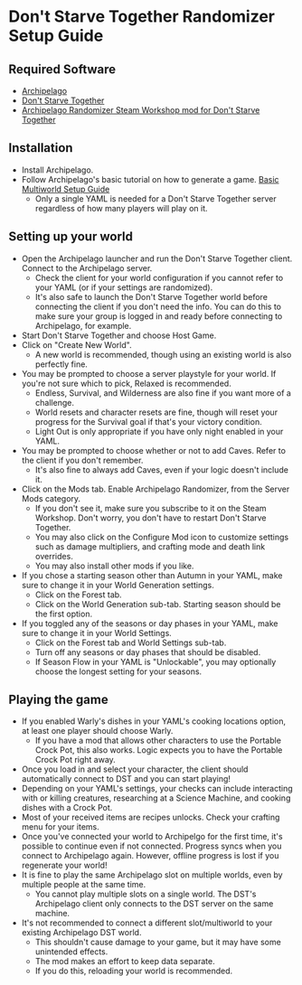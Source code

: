 # Don't Starve Together Randomizer Setup Guide

## Required Software

- [Archipelago](https://github.com/ArchipelagoMW/Archipelago/releases/latest)
- [Don't Starve Together](https://store.steampowered.com/app/322330/Dont_Starve_Together/)
- [Archipelago Randomizer Steam Workshop mod for Don't Starve Together](https://steamcommunity.com/sharedfiles/filedetails/?id=3218471273)

## Installation
- Install Archipelago.
- Follow Archipelago's basic tutorial on how to generate a game. [Basic Multiworld Setup Guide](/tutorial/Archipelago/setup/en)
    * Only a single YAML is needed for a Don't Starve Together server regardless of how many players will play on it.

## Setting up your world
- Open the Archipelago launcher and run the Don't Starve Together client. Connect to the Archipelago server.
    * Check the client for your world configuration if you cannot refer to your YAML (or if your settings are randomized).
    * It's also safe to launch the Don't Starve Together world before connecting the client if you don't need the info. You can do this
      to make sure your group is logged in and ready before connecting to Archipelago, for example.
- Start Don't Starve Together and choose Host Game.
- Click on "Create New World".
    * A new world is recommended, though using an existing world is also perfectly fine.
- You may be prompted to choose a server playstyle for your world. If you're not sure which to pick, Relaxed is recommended.
    * Endless, Survival, and Wilderness are also fine if you want more of a challenge.
    * World resets and character resets are fine, though will reset your progress for the Survival goal if that's your victory condition.
    * Light Out is only appropriate if you have only night enabled in your YAML.
- You may be prompted to choose whether or not to add Caves. Refer to the client if you don't remember.
    * It's also fine to always add Caves, even if your logic doesn't include it.
- Click on the Mods tab. Enable Archipelago Randomizer, from the Server Mods category.
    * If you don't see it, make sure you subscribe to it on the Steam Workshop. Don't worry, you don't have to restart Don't Starve Together.
    * You may also click on the Configure Mod icon to customize settings such as damage multipliers, and crafting mode and death link overrides.
    * You may also install other mods if you like.
- If you chose a starting season other than Autumn in your YAML, make sure to change it in your World Generation settings.
    * Click on the Forest tab.
    * Click on the World Generation sub-tab. Starting season should be the first option.
- If you toggled any of the seasons or day phases in your YAML, make sure to change it in your World Settings.
    * Click on the Forest tab and World Settings sub-tab.
    * Turn off any seasons or day phases that should be disabled.
    * If Season Flow in your YAML is "Unlockable", you may optionally choose the longest setting for your seasons.

## Playing the game
- If you enabled Warly's dishes in your YAML's cooking locations option, at least one player should choose Warly.
    * If you have a mod that allows other characters to use the Portable Crock Pot, this also works. Logic expects you to have the Portable
      Crock Pot right away.
- Once you load in and select your character, the client should automatically connect to DST and you can start playing!
- Depending on your YAML's settings, your checks can include interacting with or killing creatures, researching at a Science Machine, and
  cooking dishes with a Crock Pot.
- Most of your received items are recipes unlocks. Check your crafting menu for your items.
- Once you've connected your world to Archipelgo for the first time, it's possible to continue even if not connected. Progress syncs when
  you connect to Archipelago again. However, offline progress is lost if you regenerate your world!
- It is fine to play the same Archipelago slot on multiple worlds, even by multiple people at the same time.
    * You cannot play multiple slots on a single world. The DST's Archipelago client only connects to the DST server on the same machine.
- It's not recommended to connect a different slot/multiworld to your existing Archipelago DST world.
    * This shouldn't cause damage to your game, but it may have some unintended effects.
    * The mod makes an effort to keep data separate.
    * If you do this, reloading your world is recommended.
